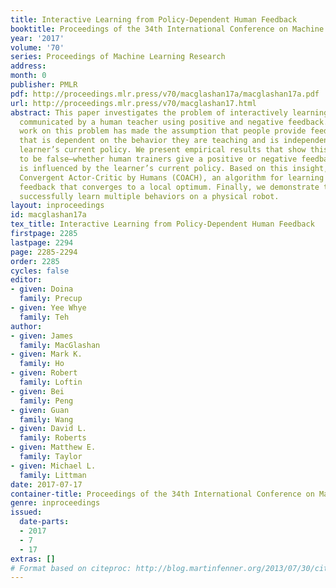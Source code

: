 ```yaml
---
title: Interactive Learning from Policy-Dependent Human Feedback
booktitle: Proceedings of the 34th International Conference on Machine Learning
year: '2017'
volume: '70'
series: Proceedings of Machine Learning Research
address: 
month: 0
publisher: PMLR
pdf: http://proceedings.mlr.press/v70/macglashan17a/macglashan17a.pdf
url: http://proceedings.mlr.press/v70/macglashan17.html
abstract: This paper investigates the problem of interactively learning behaviors
  communicated by a human teacher using positive and negative feedback. Much previous
  work on this problem has made the assumption that people provide feedback for decisions
  that is dependent on the behavior they are teaching and is independent from the
  learner’s current policy. We present empirical results that show this assumption
  to be false—whether human trainers give a positive or negative feedback for a decision
  is influenced by the learner’s current policy. Based on this insight, we introduce
  Convergent Actor-Critic by Humans (COACH), an algorithm for learning from policy-dependent
  feedback that converges to a local optimum. Finally, we demonstrate that COACH can
  successfully learn multiple behaviors on a physical robot.
layout: inproceedings
id: macglashan17a
tex_title: Interactive Learning from Policy-Dependent Human Feedback
firstpage: 2285
lastpage: 2294
page: 2285-2294
order: 2285
cycles: false
editor:
- given: Doina
  family: Precup
- given: Yee Whye
  family: Teh
author:
- given: James
  family: MacGlashan
- given: Mark K.
  family: Ho
- given: Robert
  family: Loftin
- given: Bei
  family: Peng
- given: Guan
  family: Wang
- given: David L.
  family: Roberts
- given: Matthew E.
  family: Taylor
- given: Michael L.
  family: Littman
date: 2017-07-17
container-title: Proceedings of the 34th International Conference on Machine Learning
genre: inproceedings
issued:
  date-parts:
  - 2017
  - 7
  - 17
extras: []
# Format based on citeproc: http://blog.martinfenner.org/2013/07/30/citeproc-yaml-for-bibliographies/
---
```

